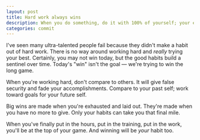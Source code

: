 ```yaml
---
layout: post
title: Hard work always wins
description: When you do something, do it with 100% of yourself; your efforts will pay massive dividends over time.
categories: commit
---
```


I've seen many ultra-talented people fail because they didn't make a habit out of hard work. There is no way around working hard and *really* trying your best. Certainly, you may not win today, but the good habits build a sentinel over time. Today's "win" isn't the goal &mdash; we're trying to win the long game.

When you're working hard, don't compare to others. It will give false security and fade your accomplishments. Compare to your past self; work toward goals for your future self.

Big wins are made when you're exhausted and laid out. They're made when you have no more to give. Only your habits can take you that final mile.

When you've finally put in the hours, put in the training, put in the work, you'll be at the top of your game. And winning will be *your* habit too.
